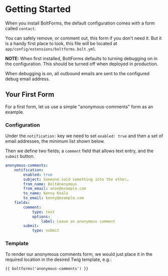 Getting Started
===============

When you install BoltForms, the default configuration comes with a form called
`contact`.

You can safely remove, or comment out, this form if you don't need
it. But it is a handy first place to look, this file will be located at
`app/config/extensions/boltforms.bolt.yml`.

**NOTE:**
When first installed, BoltForms defaults to turning debugging on in the
configuration.  This should be turned off when deployed in production.

When debugging is on, all outbound emails are sent to the configured debug
email address.


Your First Form
--------------

For a first form, let us use a simple "anonymous-comments" form as an example.

### Configuration

Under the `notification:` key we need to set `enabled: true` and then a set of
email addresses, the minimum list shown below.

Then we define two fields; a `comment` field that allows text entry, and
the `submit` button.

```yaml
anonymous-comments:
    notification:
        enabled: true
        subject: Someone said something into the ether…
        from_name: BoltAnonymous
        from_email: anon@example.com
        to_name: Kenny Koala
        to_email: kenny@example.com
    fields:
        comment:
            type: text
            options:
                label: Leave an anonymous comment
        submit:
            type: submit
```

### Template

To render our anonymous comments form, we would just place it in the required
location in the desired Twig template, e.g.:

```twig
{{ boltforms('anonymous-comments') }}
```
